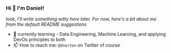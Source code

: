 ### Hi 👋 I'm Daniel! 

_look, I'll write something witty here later. For now, here's a bit about me from the default README suggestions_
<!--
**dnorton/dnorton** is a ✨ _special_ ✨ repository because its `README.md` (this file) appears on your GitHub profile.

Here are some ideas to get you started:

- 🔭 I’m currently working on ...
- 🌱 I’m currently learning ...
- 👯 I’m looking to collaborate on ...
- 🤔 I’m looking for help with ...
- 💬 Ask me about ...
- 📫 How to reach me: ...
- 😄 Pronouns: ...
- ⚡ Fun fact: ...
-->

- 🌱 currently learning - Data Engineering, Machine Learning, and applying DevOs principles to both
- 📫 How to reach me: `@dnorton` on Twitter of course
